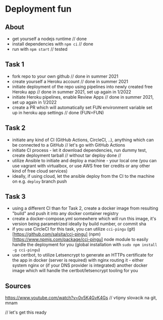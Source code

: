 # Deployment fun

## About
* get yourself a nodejs runtime // done
* install dependencies with `npm ci` // done
* run with `npm start` // tested

## Task 1
* fork repo to your own github // done in summer 2021
* create yourself a Heroku account // done in summer 2021
* initiate deployment of the repo using pipelines into newly created free Heroku app // done in summer 2021, set up again in 1/2022
* initiate Heroku pipelines, enable Review Apps // done in summer 2021, set up again in 1/2022
* create a PR which will automatically set FUN environment variable set up in heroku app settings // done (FUN=FUN)

## Task 2
* initiate any kind of CI (GitHub Actions, CircleCI, ..), anything which can be connected to a GitHub // let's go with GitHub Actions
* initiate CI process - let it download dependencies, run dummy test, create deployment tarball // without tar deploy done //
* utilize Ansible to initiate and deploy a machine - your local one (you can use vagrant with virtualbox, or use AWS free tier credits or any other kind of free cloud services)
* ideally, if using cloud, let the ansible deploy from the CI to the machine on e.g. `deploy` branch push

## Task 3
* using a different CI than for Task 2, create a docker image from resulting "build" and push it into any docker container registry
* create a docker-compose.yml somewhere which will run this image, it's version being parametrized ideally by build number, or commit sha
* if you use CircleCI for this task, you can utilize `cci-pingu` (git)[https://github.com/salsita/cci-pingu] (npm)[https://www.npmjs.com/package/cci-pingu] node module to easily handle the deployment for you (global installation with `sudo npm install -g cci-pingu`)
* use certbot, to utilize Letsencrypt to generate an HTTPs certificate for the app in docker (server is required) with nginx routing it - either system nginx or (if your DNS provider is integrated) another docker image which will handle the certbot/letsencrypt tooling for you

## Sources
https://www.youtube.com/watch?v=0v5K4GvK4Gs // vtipny slovacik na git, mnam


// let's get this ready
